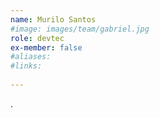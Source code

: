```yaml
---
name: Murilo Santos
#image: images/team/gabriel.jpg
role: devtec
ex-member: false
#aliases:
#links:
 
---
```


.
